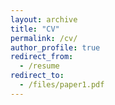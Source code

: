 ```yaml
---
layout: archive
title: "CV"
permalink: /cv/
author_profile: true
redirect_from:
  - /resume
redirect_to:
  - /files/paper1.pdf
---
```

